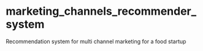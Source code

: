 # marketing_channels_recommender_system
Recommendation system for multi channel marketing for a food startup
